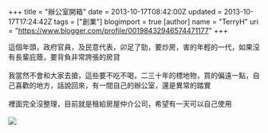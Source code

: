 +++
title = "辦公室開箱"
date = 2013-10-17T08:42:00Z
updated = 2013-10-17T17:24:42Z
tags = ["創業"]
blogimport = true 
[author]
	name = "TerryH"
	uri = "https://www.blogger.com/profile/00198432946574471177"
+++

這個年頭，政府官員，及民意代表，卯足了勁，要炒房，害的年輕的一代，如果沒有長輩庇蔭，要背負非常誇張的房貸<br /><br />我當然不會和大家去搶，這些要不吃不喝，二三十年的標地物，買的偏遠一點，自己喜歡的地方，話說回來，有一間自己的辦公室，還是異常的踏實<br /><br />裡面完全沒整理，目前就是租給房屋仲介公司，希望有一天可以自己使用<br /><br /><a href="http://1.bp.blogspot.com/-1xZNCmMRdUY/UmACaKwtiJI/AAAAAAAABd4/JDQeKj1ZDHU/s1600/1381987967633.jpg" imageanchor="1" ><img border="0" src="http://1.bp.blogspot.com/-1xZNCmMRdUY/UmACaKwtiJI/AAAAAAAABd4/JDQeKj1ZDHU/s400/1381987967633.jpg" /></a><br />

